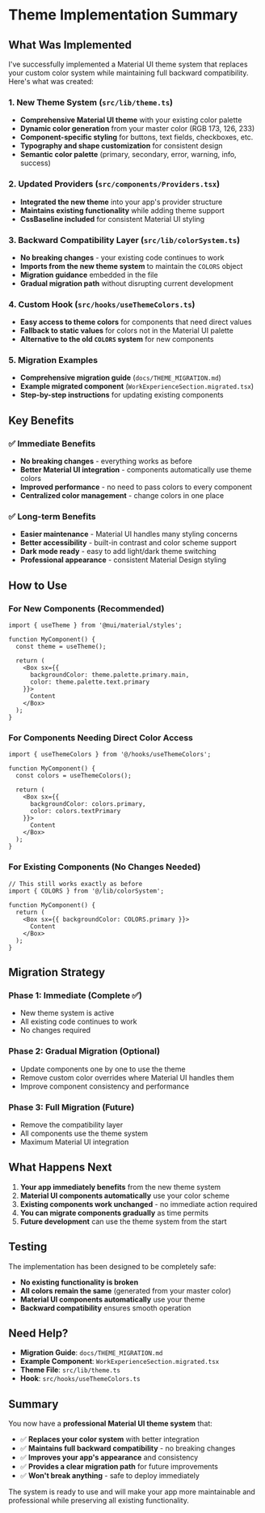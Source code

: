 # Theme Implementation Summary

## What Was Implemented

I've successfully implemented a Material UI theme system that replaces your custom color system while maintaining full backward compatibility. Here's what was created:

### 1. New Theme System (`src/lib/theme.ts`)

- **Comprehensive Material UI theme** with your existing color palette
- **Dynamic color generation** from your master color (RGB 173, 126, 233)
- **Component-specific styling** for buttons, text fields, checkboxes, etc.
- **Typography and shape customization** for consistent design
- **Semantic color palette** (primary, secondary, error, warning, info, success)

### 2. Updated Providers (`src/components/Providers.tsx`)

- **Integrated the new theme** into your app's provider structure
- **Maintains existing functionality** while adding theme support
- **CssBaseline included** for consistent Material UI styling

### 3. Backward Compatibility Layer (`src/lib/colorSystem.ts`)

- **No breaking changes** - your existing code continues to work
- **Imports from the new theme system** to maintain the `COLORS` object
- **Migration guidance** embedded in the file
- **Gradual migration path** without disrupting current development

### 4. Custom Hook (`src/hooks/useThemeColors.ts`)

- **Easy access to theme colors** for components that need direct values
- **Fallback to static values** for colors not in the Material UI palette
- **Alternative to the old `COLORS` system** for new components

### 5. Migration Examples

- **Comprehensive migration guide** (`docs/THEME_MIGRATION.md`)
- **Example migrated component** (`WorkExperienceSection.migrated.tsx`)
- **Step-by-step instructions** for updating existing components

## Key Benefits

### ✅ **Immediate Benefits**
- **No breaking changes** - everything works as before
- **Better Material UI integration** - components automatically use theme colors
- **Improved performance** - no need to pass colors to every component
- **Centralized color management** - change colors in one place

### ✅ **Long-term Benefits**
- **Easier maintenance** - Material UI handles many styling concerns
- **Better accessibility** - built-in contrast and color scheme support
- **Dark mode ready** - easy to add light/dark theme switching
- **Professional appearance** - consistent Material Design styling

## How to Use

### For New Components (Recommended)

```tsx
import { useTheme } from '@mui/material/styles';

function MyComponent() {
  const theme = useTheme();
  
  return (
    <Box sx={{ 
      backgroundColor: theme.palette.primary.main,
      color: theme.palette.text.primary 
    }}>
      Content
    </Box>
  );
}
```

### For Components Needing Direct Color Access

```tsx
import { useThemeColors } from '@/hooks/useThemeColors';

function MyComponent() {
  const colors = useThemeColors();
  
  return (
    <Box sx={{ 
      backgroundColor: colors.primary,
      color: colors.textPrimary 
    }}>
      Content
    </Box>
  );
}
```

### For Existing Components (No Changes Needed)

```tsx
// This still works exactly as before
import { COLORS } from '@/lib/colorSystem';

function MyComponent() {
  return (
    <Box sx={{ backgroundColor: COLORS.primary }}>
      Content
    </Box>
  );
}
```

## Migration Strategy

### Phase 1: Immediate (Complete ✅)
- New theme system is active
- All existing code continues to work
- No changes required

### Phase 2: Gradual Migration (Optional)
- Update components one by one to use the theme
- Remove custom color overrides where Material UI handles them
- Improve component consistency and performance

### Phase 3: Full Migration (Future)
- Remove the compatibility layer
- All components use the theme system
- Maximum Material UI integration

## What Happens Next

1. **Your app immediately benefits** from the new theme system
2. **Material UI components automatically** use your color scheme
3. **Existing components work unchanged** - no immediate action required
4. **You can migrate components gradually** as time permits
5. **Future development** can use the theme system from the start

## Testing

The implementation has been designed to be completely safe:
- **No existing functionality is broken**
- **All colors remain the same** (generated from your master color)
- **Material UI components automatically** use your theme
- **Backward compatibility** ensures smooth operation

## Need Help?

- **Migration Guide**: `docs/THEME_MIGRATION.md`
- **Example Component**: `WorkExperienceSection.migrated.tsx`
- **Theme File**: `src/lib/theme.ts`
- **Hook**: `src/hooks/useThemeColors.ts`

## Summary

You now have a **professional Material UI theme system** that:
- ✅ **Replaces your color system** with better integration
- ✅ **Maintains full backward compatibility** - no breaking changes
- ✅ **Improves your app's appearance** and consistency
- ✅ **Provides a clear migration path** for future improvements
- ✅ **Won't break anything** - safe to deploy immediately

The system is ready to use and will make your app more maintainable and professional while preserving all existing functionality.

